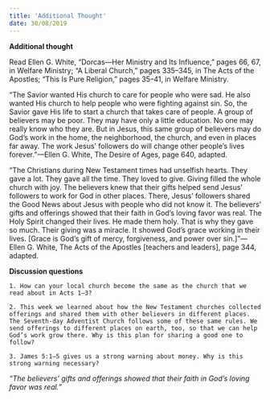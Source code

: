```yaml
---
title: 'Additional Thought'
date: 30/08/2019
---
```


**Additional thought**

Read Ellen G. White, “Dorcas—Her Ministry and Its Influence,” pages 66, 67, in Welfare Ministry; “A Liberal Church,” pages 335–345, in The Acts of the Apostles; “This Is Pure Religion,” pages 35–41, in Welfare Ministry.

“The Savior wanted His church to care for people who were sad. He also wanted His church to help people who were fighting against sin. So, the Savior gave His life to start a church that takes care of people. A group of believers may be poor. They may have only a little education. No one may really know who they are. But in Jesus, this same group of believers may do God’s work in the home, the neighborhood, the church, and even in places far away. The work Jesus’ followers do will change other people’s lives forever.”—Ellen G. White, The Desire of Ages, page 640, adapted. 

“The Christians during New Testament times had unselfish hearts. They gave a lot. They gave all the time. They loved to give. Giving filled the whole church with joy. The believers knew that their gifts helped send Jesus’ followers to work for God in other places. There, Jesus’ followers shared the Good News about Jesus with people who did not know it. The believers’ gifts and offerings showed that their faith in God’s loving favor was real. The Holy Spirit changed their lives. He made them holy. That is why they gave so much. Their giving was a miracle. It showed God’s grace working in their lives. [Grace is God’s gift of mercy, forgiveness, and power over sin.]”—Ellen G. White, The Acts of the Apostles [teachers and leaders], page 344, adapted. 

**Discussion questions**

`1. How can your local church become the same as the church that we read about in Acts 1–3?`

`2. This week we learned about how the New Testament churches collected offerings and shared them with other believers in different places. The Seventh-day Adventist Church follows some of these same rules. We send offerings to different places on earth, too, so that we can help God’s work grow there. Why is this plan for sharing a good one to follow?`

`3. James 5:1–5 gives us a strong warning about money. Why is this strong warning necessary?`

*“The believers’ gifts and offerings showed that their faith in God’s loving favor was real.”*